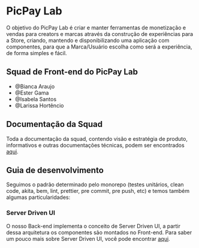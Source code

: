 # PicPay Lab

O objetivo do PicPay Lab é criar e manter ferramentas de monetização e vendas para creators e marcas através da construção de experiências para a Store, criando, mantendo e disponibilizando uma aplicação com componentes, para que a Marca/Usuário escolha como será a experiência, de forma simples e fácil.

## Squad de Front-end do PicPay Lab

-   @Bianca Araujo
-   @Ester Gama
-   @Isabela Santos
-   @Larissa Hortêncio

## Documentação da Squad

Toda a documentação da squad, contendo visão e estratégia de produto, informativos e outras documentações técnicas, podem ser encontrados [aqui](https://picpay.atlassian.net/wiki/spaces/STOR/pages/1137346268/PicPay+Lab).

## Guia de desenvolvimento

Seguimos o padrão determinado pelo monorepo (testes unitários, clean code, akita, bem, lint, prettier, pre commit, pre push, etc) e temos também algumas particularidades:

### Server Driven UI

O nosso Back-end implementa o conceito de Server Driven UI, a partir dessa arquitetura os componentes são montados no Front-end. Para saber um pouco mais sobre Server Driven UI, você pode encontrar [aqui](https://picpay.atlassian.net/wiki/spaces/STOR/pages/719421717/Server+Driven+UI).
